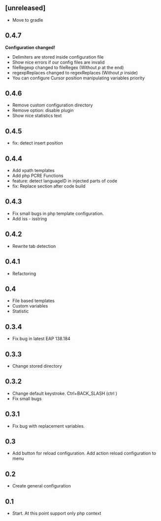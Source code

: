 ## [unreleased] 
 - Move to gradle 
## 0.4.7
**Configuration changed!**
 - Delimiters are stored inside configuration file
 - Show nice errors if our config files are invalid
 - fileRegexp changed to fileRegex (Without <i> p</i> at the end)
 - regexpReplaces changed to regexReplaces (Without <i>p</i> inside)
 - You can configure Cursor position manipulating variables priority

## 0.4.6
 - Remove custom configuration directory
 - Remove option: disable plugin
 - Show nice statistics text

## 0.4.5
 - fix: detect insert position

## 0.4.4
 - Add xpath templates 
 - Add php PCRE Functions
 - feature: detect languageID in injected parts of code
 - fix: Replace section after code build

## 0.4.3
 - Fix small bugs in php template configuration.
 - Add iss - isstring

## 0.4.2
 - Rewrite tab detection


## 0.4.1
 - Refactoring

## 0.4
 - File based templates
 - Custom variables
 - Statistic

## 0.3.4
 - Fix bug in latest EAP 138.184


## 0.3.3
 - Change stored directory

## 0.3.2
 - Change default keystroke. Ctrl+BACK_SLASH (ctrl \) 
 - Fix small bugs


## 0.3.1
 - Fix bug with replacement variables.

## 0.3
 - Add button for reload configuration. Add action reload configuration to menu


## 0.2
 - Create general configuration

## 0.1
 - Start. At this point support only php context

